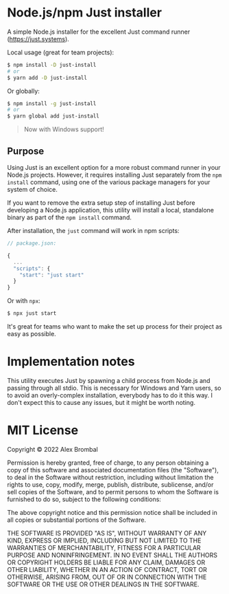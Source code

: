 # Node.js/npm Just installer

A simple Node.js installer for the excellent Just command runner (https://just.systems).

Local usage (great for team projects):

```bash
$ npm install -D just-install
# or
$ yarn add -D just-install
```

Or globally:

```bash
$ npm install -g just-install
# or
$ yarn global add just-install
```

> Now with Windows support!

## Purpose

Using Just is an excellent option for a more robust command runner in your Node.js projects.
However, it requires installing Just separately from the `npm install` command, using one
of the various package managers for your system of choice.

If you want to remove the extra setup step of installing Just before developing a Node.js
application, this utility will install a local, standalone binary as part of the `npm install`
command.

After installation, the `just` command will work in npm scripts:

```js
// package.json:

{
  ...
  "scripts": {
    "start": "just start"
  }
}
```

Or with `npx`:

```bash
$ npx just start
```

It's great for teams who want to make the set up process for their project as easy as possible.

# Implementation notes

This utility executes Just by spawning a child process from Node.js and passing through all stdio.
This is necessary for Windows and Yarn users, so to avoid an overly-complex installation, everybody
has to do it this way. I don't expect this to cause any issues, but it might be worth noting.

# MIT License

Copyright © 2022 Alex Brombal

Permission is hereby granted, free of charge, to any person obtaining a copy of this software and
associated documentation files (the "Software"), to deal in the Software without restriction,
including without limitation the rights to use, copy, modify, merge, publish, distribute,
sublicense, and/or sell copies of the Software, and to permit persons to whom the Software is
furnished to do so, subject to the following conditions:

The above copyright notice and this permission notice shall be included in all copies or
substantial portions of the Software.

THE SOFTWARE IS PROVIDED "AS IS", WITHOUT WARRANTY OF ANY KIND, EXPRESS OR IMPLIED, INCLUDING BUT
NOT LIMITED TO THE WARRANTIES OF MERCHANTABILITY, FITNESS FOR A PARTICULAR PURPOSE AND
NONINFRINGEMENT. IN NO EVENT SHALL THE AUTHORS OR COPYRIGHT HOLDERS BE LIABLE FOR ANY CLAIM,
DAMAGES OR OTHER LIABILITY, WHETHER IN AN ACTION OF CONTRACT, TORT OR OTHERWISE, ARISING FROM, OUT
OF OR IN CONNECTION WITH THE SOFTWARE OR THE USE OR OTHER DEALINGS IN THE SOFTWARE.
